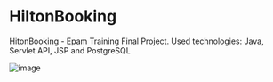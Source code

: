 # HiltonBooking
HitonBooking - Epam Training Final Project. Used technologies: Java, Servlet API, JSP and PostgreSQL

![image](https://github.com/AkobirToshtemirov/HiltonBooking/assets/88495573/2390406f-9b56-438c-98de-a6a4c8e306aa)
